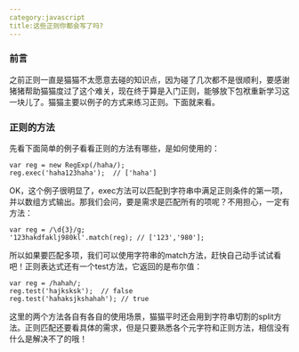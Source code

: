 ```yaml
---
category:javascript
title:这些正则你都会写了吗?
---
```


### 前言
之前正则一直是猫猫不太愿意去碰的知识点，因为碰了几次都不是很顺利，要感谢猪猪帮助猫猫度过了这个难关，现在终于算是入门正则，能够放下包袱重新学习这一块儿了。猫猫主要以例子的方式来练习正则。下面就来看。

### 正则的方法
先看下面简单的例子看看正则的方法有哪些，是如何使用的：

```
var reg = new RegExp(/haha/);
reg.exec('haha123haha');  // ['haha']
```

OK，这个例子很明显了，exec方法可以匹配到字符串中满足正则条件的第一项，并以数组方式输出。那我们会问，要是需求是匹配所有的项呢？不用担心，一定有方法：

```
var reg = /\d{3}/g;
'123hakdfaklj980kl'.match(reg); // ['123','980'];
```

所以如果要匹配多项，我们可以使用字符串的match方法，赶快自己动手试试看吧！正则表达式还有一个test方法，它返回的是布尔值：

```
var reg = /hahah/;
reg.test('hajksksk');  // false
reg.test('hahaksjkshahah'); // true
```

这里的两个方法各自有各自的使用场景，猫猫平时还会用到字符串切割的split方法。正则匹配还要看具体的需求，但是只要熟悉各个元字符和正则方法，相信没有什么是解决不了的哦！
